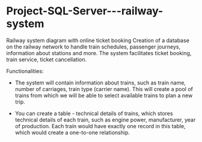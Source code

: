 # Project-SQL-Server---railway-system
Railway system diagram with online ticket booking
Creation of a database on the railway network to handle train schedules, passenger journeys, information about stations and more. The system facilitates ticket booking, train service, ticket cancellation.

Functionalities:
- The system will contain information about trains, such as train name, number of carriages, train type (carrier name). This will create a pool of trains from which we will be able to select available trains to plan a new trip.

- You can create a table - technical details of trains, which stores technical details of each train, such as engine power, manufacturer, year of production. Each train would have exactly one record in this table, which would create a one-to-one relationship.
